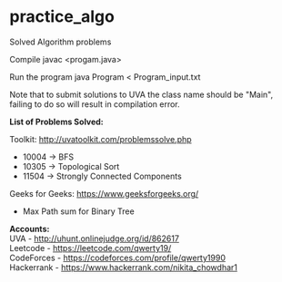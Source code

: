 # practice_algo

Solved Algorithm problems 

Compile javac <progam.java>

Run the program java Program < Program_input.txt

Note that to submit solutions to UVA the class name should be "Main", failing to do so will result in compilation error.

**List of Problems Solved:** 

Toolkit: http://uvatoolkit.com/problemssolve.php

* 10004 -> BFS <br />
* 10305 -> Topological Sort <br />
* 11504 -> Strongly Connected Components <br />

Geeks for Geeks: https://www.geeksforgeeks.org/

* Max Path sum for Binary Tree

**Accounts:** <br />
UVA - http://uhunt.onlinejudge.org/id/862617 <br />
Leetcode - https://leetcode.com/qwerty19/ <br />
CodeForces - https://codeforces.com/profile/qwerty1990 <br />
Hackerrank - https://www.hackerrank.com/nikita_chowdhar1 <br />




